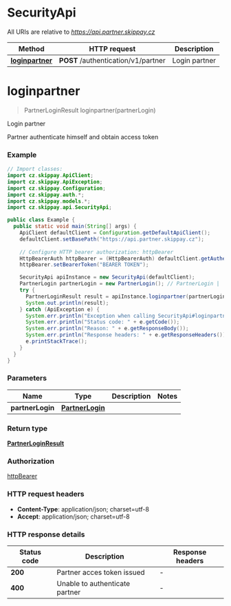# SecurityApi

All URIs are relative to *https://api.partner.skippay.cz*

| Method | HTTP request | Description |
|------------- | ------------- | -------------|
| [**loginpartner**](SecurityApi.md#loginpartner) | **POST** /authentication/v1/partner | Login partner |


<a id="loginpartner"></a>
# **loginpartner**
> PartnerLoginResult loginpartner(partnerLogin)

Login partner

Partner authenticate himself and obtain access token

### Example
```java
// Import classes:
import cz.skippay.ApiClient;
import cz.skippay.ApiException;
import cz.skippay.Configuration;
import cz.skippay.auth.*;
import cz.skippay.models.*;
import cz.skippay.api.SecurityApi;

public class Example {
  public static void main(String[] args) {
    ApiClient defaultClient = Configuration.getDefaultApiClient();
    defaultClient.setBasePath("https://api.partner.skippay.cz");
    
    // Configure HTTP bearer authorization: httpBearer
    HttpBearerAuth httpBearer = (HttpBearerAuth) defaultClient.getAuthentication("httpBearer");
    httpBearer.setBearerToken("BEARER TOKEN");

    SecurityApi apiInstance = new SecurityApi(defaultClient);
    PartnerLogin partnerLogin = new PartnerLogin(); // PartnerLogin | 
    try {
      PartnerLoginResult result = apiInstance.loginpartner(partnerLogin);
      System.out.println(result);
    } catch (ApiException e) {
      System.err.println("Exception when calling SecurityApi#loginpartner");
      System.err.println("Status code: " + e.getCode());
      System.err.println("Reason: " + e.getResponseBody());
      System.err.println("Response headers: " + e.getResponseHeaders());
      e.printStackTrace();
    }
  }
}
```

### Parameters

| Name | Type | Description  | Notes |
|------------- | ------------- | ------------- | -------------|
| **partnerLogin** | [**PartnerLogin**](PartnerLogin.md)|  | |

### Return type

[**PartnerLoginResult**](PartnerLoginResult.md)

### Authorization

[httpBearer](../README.md#httpBearer)

### HTTP request headers

 - **Content-Type**: application/json; charset=utf-8
 - **Accept**: application/json; charset=utf-8

### HTTP response details
| Status code | Description | Response headers |
|-------------|-------------|------------------|
| **200** | Partner acces token issued |  -  |
| **400** | Unable to authenticate partner |  -  |

